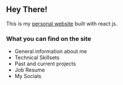 ## Hey There!

This is my <a href="http://lochungtin.github.io/site">personal website</a> built with react js.

### What you can find on the site

- General information about me
- Technical Skillsets
- Past and current projects
- Job Resume
- My Socials
